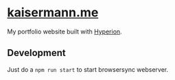 # [kaisermann.me](https://kaisermann.me)

My portfolio website built with [Hyperion](https://github.com/kaisermann/hyperion).

## Development

Just do a `npm run start` to start browsersync webserver.
